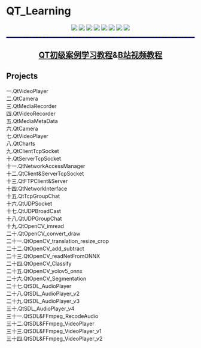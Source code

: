 # QT_Learning
<p align = "center">
	<a href = "https://codebrowser.dev/qt6/"><img src = "https://img.shields.io/badge/C/C++-Qt6-%23CC05FF"/></a>
	<a href = "https://blog.csdn.net/keep_trying_go/category_12736526.html"><img src = "https://img.shields.io/badge/C/C++-Multimedia-door"/></a>
 	<a href = "https://blog.csdn.net/keep_trying_go/category_12736526.html"><img src = "https://img.shields.io/badge/C%2FC%2B%2B-Charts-8A2BE2"/></a>
	<a href = "https://blog.csdn.net/keep_trying_go/category_12736526.html"><img src = "https://img.shields.io/badge/C%2FC%2B%2B-QtcpSocket-FF00CC"/></a>
 	<a href = "https://blog.csdn.net/keep_trying_go/category_12736526.html"><img src = "https://img.shields.io/badge/C%2FC%2B%2B-QtNetWork-FF00CC"/></a>
	<a href = "https://docs.opencv.org/"><img src = "https://img.shields.io/badge/C%2FC%2B%2B-OpenCV Code-FF00CC"/></a>
	<a href = "https://blog.csdn.net/keep_trying_go/category_12736526.html"><img src = "https://img.shields.io/badge/C%2FC%2B%2B-FFmpeg-8A2BE2"/></a>
 	<a href = "https://blog.csdn.net/keep_trying_go/category_12736526.html"><img src = "https://img.shields.io/badge/C/C++-SDL2-door"/></a>
  


</p>
<hr style="border : 1px dashed blue;" />
<h2 align = "center"><a href = "https://blog.csdn.net/keep_trying_go/category_12736526.html">QT初级案例学习教程</a>&<a href = "https://www.bilibili.com/video/BV1zNvkeAEZy?p=1">B站视频教程</a></h2>
<p></p>
<h2>Projects</h2>
<a  href = "https://blog.csdn.net/Keep_Trying_Go/article/details/140296792" style="text-decoration:none;">一.QtVideoPlayer</a><br/>
<a style="text-decoration:none;" href = "https://blog.csdn.net/Keep_Trying_Go/article/details/140515351" >二.QtCamera</a><br/>
<a style="text-decoration:none;" href = "https://mydreamambitious.blog.csdn.net/article/details/140296792" >三.QtMediaRecorder</a><br/>
<a style="text-decoration:none;" href = "https://mydreamambitious.blog.csdn.net/article/details/140592102" >四.QtVideoRecorder</a><br/>
<a style="text-decoration:none;" href = "https://blog.csdn.net/Keep_Trying_Go/article/details/140619235" >五.QtMediaMetaData</a><br/>
<a style="text-decoration:none;" href = "https://mydreamambitious.blog.csdn.net/article/details/140646599" >六.QtCamera</a><br/>
<a style="text-decoration:none;" href = "https://mydreamambitious.blog.csdn.net/article/details/140652037" >七.QtVideoPlayer</a><br/>
<a style="text-decoration:none;" href = "https://blog.csdn.net/Keep_Trying_Go/article/details/140724219" >八.QtCharts</a><br/>
<a style="text-decoration:none;" href = "https://blog.csdn.net/Keep_Trying_Go/article/details/140736808" >九.QtClientTcpSocket</a><br/>
<a style="text-decoration:none;" href = "https://blog.csdn.net/Keep_Trying_Go/article/details/140747535" >十.QtServerTcpSocket</a><br/>
<a style="text-decoration:none;" href = "https://blog.csdn.net/Keep_Trying_Go/article/details/140753417" >十一.QtNetworkAccessManager</a><br/>
<a style="text-decoration:none;" href = "https://blog.csdn.net/Keep_Trying_Go/article/details/140805558" >十二.QtClient&ServerTcpSocket</a><br/>
<a style="text-decoration:none;" href = "https://mydreamambitious.blog.csdn.net/article/details/140829593" >十三.QtFTPClient&Server</a><br/>
<a style="text-decoration:none;" href = "https://mydreamambitious.blog.csdn.net/article/details/140863849" >十四.QtNetworkInterface</a><br/>
<a style="text-decoration:none;" href = "https://mydreamambitious.blog.csdn.net/article/details/140891944" >十五.QtTcpGroupChat</a><br/>
<a style="text-decoration:none;" href = "https://blog.csdn.net/Keep_Trying_Go/article/details/140904467" >十六.QtUDPSocket</a><br/>
<a style="text-decoration:none;" href = "https://mydreamambitious.blog.csdn.net/article/details/140910376" >十七.QtUDPBroadCast</a><br/>
<a style="text-decoration:none;" href = "https://mydreamambitious.blog.csdn.net/article/details/140928684" >十八.QtUDPGroupChat</a><br/>
<a style="text-decoration:none;" href = "https://mydreamambitious.blog.csdn.net/article/details/140998529" >十九.QtOpenCV_imread</a><br/>
<a style="text-decoration:none;" href = "https://mydreamambitious.blog.csdn.net/article/details/141020129" >二十.QtOpenCV_convert_draw</a><br/>
<a style="text-decoration:none;" href = "https://mydreamambitious.blog.csdn.net/article/details/141029956" >二十一.QtOpenCV_translation_resize_crop</a><br/>
<a style="text-decoration:none;" href = "https://mydreamambitious.blog.csdn.net/article/details/141164427" >二十二.QtOpenCV_add_subtract</a><br/>
<a style="text-decoration:none;" href = "https://mydreamambitious.blog.csdn.net/article/details/141180470" >二十三.QtOpenCV_readNetFromONNX</a><br/>
<a style="text-decoration:none;" href = "https://mydreamambitious.blog.csdn.net/article/details/141230843" >二十四.QtOpenCV_Classify</a><br/>
<a style="text-decoration:none;" href = "https://mydreamambitious.blog.csdn.net/article/details/141291726" >二十五.QtOpenCV_yolov5_onnx</a><br/>
<a style="text-decoration:none;" href = "https://mydreamambitious.blog.csdn.net/article/details/141304048" >二十六.QtOpenCV_Segmentation</a><br/>
<a style="text-decoration:none;" href = "https://mydreamambitious.blog.csdn.net/article/details/141427212" >二十七.QtSDL_AudioPlayer</a><br/>
<a style="text-decoration:none;" href = "https://mydreamambitious.blog.csdn.net/article/details/141465343" >二十八.QtSDL_AudioPlayer_v2</a><br/>
<a style="text-decoration:none;" href = "https://blog.csdn.net/Keep_Trying_Go/article/details/141503994" >二十九.QtSDL_AudioPlayer_v3</a><br/>
<a style="text-decoration:none;" href = "https://mydreamambitious.blog.csdn.net/article/details/141525936" >三十.QtSDL_AudioPlayer_v4</a><br/>
<a style="text-decoration:none;" href = "https://mydreamambitious.blog.csdn.net/article/details/141549031" >三十一.QtSDL&FFmpeg_RecodeAudio</a><br/>
<a style="text-decoration:none;" href = "https://mydreamambitious.blog.csdn.net/article/details/141618412" >三十二.QtSDL&FFmpeg_VideoPlayer</a><br/>
<a style="text-decoration:none;" href = "https://mydreamambitious.blog.csdn.net/article/details/141748938" >三十三.QtSDL&FFmpeg_VideoPlayer_v1</a><br/>
<a style="text-decoration:none;" href = "https://mydreamambitious.blog.csdn.net/article/details/141862079" >三十四.QtSDL&FFmpeg_VideoPlayer_v2</a><br/>



